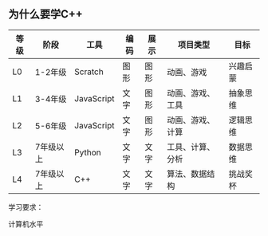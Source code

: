 ## 为什么要学C++



| 等级 | 阶段      | 工具       | 编码 | 展示 | 项目类型         | 目标     |
| ---- | --------- | ---------- | ---- | ---- | ---------------- | -------- |
| L0   | 1-2年级   | Scratch    | 图形 | 图形 | 动画、游戏       | 兴趣启蒙 |
| L1   | 3-4年级   | JavaScript | 文字 | 图形 | 动画、游戏、工具 | 抽象思维 |
| L2   | 5-6年级   | JavaScript | 文字 | 图形 | 动画、游戏、计算 | 逻辑思维 |
| L3   | 7年级以上 | Python     | 文字 | 文字 | 工具、计算、分析 | 数据思维 |
| L4   | 7年级以上 | C++        | 文字 | 文字 | 算法、数据结构   | 挑战奖杯 |



学习要求：

计算机水平